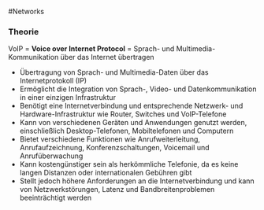 #Networks 

### Theorie
VoIP = **Voice over Internet Protocol** = Sprach- und Multimedia-Kommunikation über das Internet übertragen

-   Übertragung von Sprach- und Multimedia-Daten über das Internetprotokoll (IP)
-   Ermöglicht die Integration von Sprach-, Video- und Datenkommunikation in einer einzigen Infrastruktur
-   Benötigt eine Internetverbindung und entsprechende Netzwerk- und Hardware-Infrastruktur wie Router, Switches und VoIP-Telefone
-   Kann von verschiedenen Geräten und Anwendungen genutzt werden, einschließlich Desktop-Telefonen, Mobiltelefonen und Computern
-   Bietet verschiedene Funktionen wie Anrufweiterleitung, Anrufaufzeichnung, Konferenzschaltungen, Voicemail und Anrufüberwachung
-   Kann kostengünstiger sein als herkömmliche Telefonie, da es keine langen Distanzen oder internationalen Gebühren gibt
-   Stellt jedoch höhere Anforderungen an die Internetverbindung und kann von Netzwerkstörungen, Latenz und Bandbreitenproblemen beeinträchtigt werden



